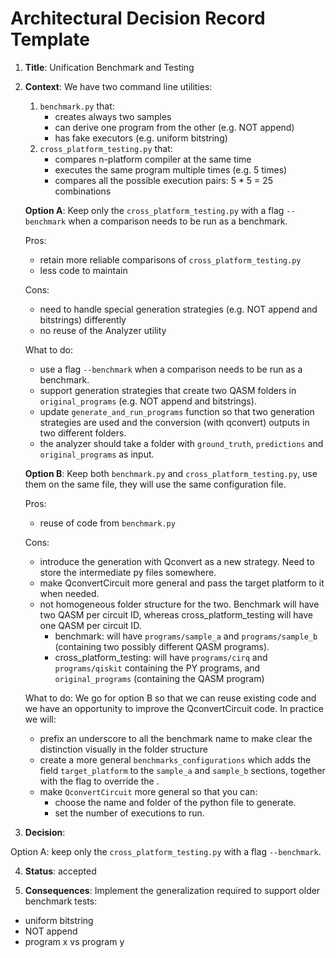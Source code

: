 # Architectural Decision Record Template

1. **Title**: Unification Benchmark and Testing
2. **Context**:
    We have two command line utilities:
    1. `benchmark.py` that:
        - creates always two samples
        - can derive one program from the other (e.g. NOT append)
        - has fake executors (e.g. uniform bitstring)
    2. `cross_platform_testing.py` that:
        - compares n-platform compiler at the same time
        - executes the same program multiple times (e.g. 5 times)
        - compares all the possible execution pairs: 5 * 5 = 25 combinations

    **Option A**:
    Keep only the `cross_platform_testing.py` with a flag `--benchmark` when a comparison needs to be run as a benchmark.

    Pros:
    - retain more reliable comparisons of `cross_platform_testing.py`
    - less code to maintain

    Cons:
    - need to handle special generation strategies (e.g. NOT append and bitstrings) differently
    - no reuse of the Analyzer utility

    What to do:
    - use a flag `--benchmark` when a comparison needs to be run as a benchmark.
    - support generation strategies that create two QASM folders in `original_programs` (e.g. NOT append and bitstrings).
    - update `generate_and_run_programs` function so that two generation strategies are used and the conversion (with qconvert) outputs in two different folders.
    - the analyzer should take a folder with `ground_truth`, `predictions` and `original_programs` as input.

    **Option B**:
    Keep both `benchmark.py` and `cross_platform_testing.py`, use them on the same file, they will use the same configuration file.

    Pros:
    - reuse of code from `benchmark.py`

    Cons:
    - introduce the generation with Qconvert as a new strategy. Need to store the intermediate py files somewhere.
    - make QconvertCircuit more general and pass the target platform to it when needed.
    - not homogeneous folder structure for the two. Benchmark will have two QASM per circuit ID, whereas cross_platform_testing will have one QASM per circuit ID.
        - benchmark: will have `programs/sample_a` and `programs/sample_b` (containing two possibly different QASM programs).
        - cross_platform_testing: will have `programs/cirq` and `programs/qiskit` containing the PY programs, and `original_programs` (containing the QASM program)

    What to do:
    We go for option B so that we can reuse existing code and we have an opportunity to improve the QconvertCircuit code.
    In practice we will:
    - prefix an underscore to all the benchmark name to make clear the distinction visually in the folder structure
    - create a more general `benchmarks_configurations` which adds the field `target_platform` to the `sample_a` and `sample_b` sections, together with the flag to override the .
    - make `QconvertCircuit` more general so that you can:
        - choose the name and folder of the python file to generate.
        - set the number of executions to run.



3. **Decision**:

Option A: keep only the `cross_platform_testing.py` with a flag `--benchmark`.

4. **Status**: accepted

5. **Consequences**:
Implement the generalization required to support older benchmark tests:
- uniform bitstring
- NOT append
- program x vs program y